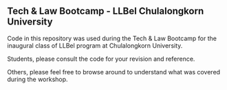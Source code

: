 ## Tech & Law Bootcamp - LLBel Chulalongkorn University

Code in this repository was used during the Tech & Law Bootcamp for the inaugural class of LLBel program at Chulalongkorn University. 

Students, please consult the code for your revision and reference.

Others, please feel free to browse around to understand what was covered during the workshop.
